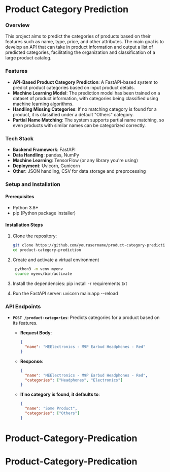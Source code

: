 # Product Category Prediction

### Overview

This project aims to predict the categories of products based on their features such as name, type, price, and other attributes. The main goal is to develop an API that can take in product information and output a list of predicted categories, facilitating the organization and classification of a large product catalog.

### Features

- **API-Based Product Category Prediction**: A FastAPI-based system to predict product categories based on input product details.
- **Machine Learning Model**: The prediction model has been trained on a dataset of product information, with categories being classified using machine learning algorithms.
- **Handling Missing Categories**: If no matching category is found for a product, it is classified under a default "Others" category.
- **Partial Name Matching**: The system supports partial name matching, so even products with similar names can be categorized correctly.

### Tech Stack

- **Backend Framework**: FastAPI
- **Data Handling**: pandas, NumPy
- **Machine Learning**: TensorFlow (or any library you're using)
- **Deployment**: Uvicorn, Gunicorn
- **Other**: JSON handling, CSV for data storage and preprocessing

### Setup and Installation

#### Prerequisites

- Python 3.8+
- pip (Python package installer)

#### Installation Steps

1. Clone the repository:
   ```bash
   git clone https://github.com/yourusername/product-category-prediction.git
   cd product-category-prediction

2. Create and activate a virtual environment
   ```bash
    python3 -m venv myenv
    source myenv/bin/activate

3. Install the dependencies:
    pip install -r requirements.txt

4. Run the FastAPI server:
    uvicorn main:app --reload



### API Endpoints

- **`POST /product-categories`**: Predicts categories for a product based on its features.

  - **Request Body**:
    ```json
    {
      "name": "MEElectronics - M9P Earbud Headphones - Red"
    }
    ```

  - **Response**:
    ```json
    {
      "name": "MEElectronics - M9P Earbud Headphones - Red",
      "categories": ["Headphones", "Electronics"]
    }
    ```

  - **If no category is found, it defaults to**:
    ```json
    {
      "name": "Some Product",
      "categories": ["Others"]
    }
    ```

# Product-Category-Predication
# Product-Category-Predication
